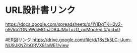 # URL設計書リンク
https://docs.google.com/spreadsheets/d/1YIDqTKH2v2-n97kb2GNhWrcMGnJD84JMqTuzD_poMqo/edit#gid=0

#ER図リンク
https://drive.google.com/file/d/18sEk5LC-jJum-NU9JKNZibGRVX81aWE1/view
